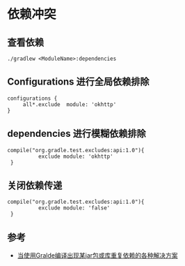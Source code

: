 # 依赖冲突

## 查看依赖

 `./gradlew <ModuleName>:dependencies`
 
## Configurations 进行全局依赖排除


```
configurations {
     all*.exclude  module: 'okhttp'
}
```

## dependencies 进行模糊依赖排除


```
compile("org.gradle.test.excludes:api:1.0"){
          exclude module: 'okhttp'
 }
```

## 关闭依赖传递

```
compile("org.gradle.test.excludes:api:1.0"){
          exclude module: 'false'
 }
```


## 参考

* [当使用Gralde编译出现某jar包或库重复依赖的各种解决方案](http://linbinghe.com/2017/dbfefb0c.html)

